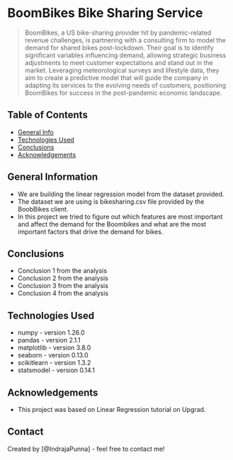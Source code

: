 # BoomBikes Bike Sharing Service

> BoomBikes, a US bike-sharing provider hit by pandemic-related revenue challenges, is partnering with a consulting firm to model the demand for shared bikes post-lockdown. Their goal is to identify significant variables influencing demand, allowing strategic business adjustments to meet customer expectations and stand out in the market. Leveraging meteorological surveys and lifestyle data, they aim to create a predictive model that will guide the company in adapting its services to the evolving needs of customers, positioning BoomBikes for success in the post-pandemic economic landscape.

## Table of Contents

- [General Info](#general-information)
- [Technologies Used](#technologies-used)
- [Conclusions](#conclusions)
- [Acknowledgements](#acknowledgements)

## General Information

- We are building the linear regression model from the dataset provided.
- The dataset we are using is bikesharing.csv file provided by the BoobBikes client.
- In this project we tried to figure out which features are most important and affect the demand for the Boombikes and what are the most important factors that drive the demand for bikes.

## Conclusions

- Conclusion 1 from the analysis
- Conclusion 2 from the analysis
- Conclusion 3 from the analysis
- Conclusion 4 from the analysis

## Technologies Used

- numpy - version 1.26.0
- pandas - version 2.1.1
- matplotlib - version 3.8.0
- seaborn - version 0.13.0
- scikitlearn - version 1.3.2
- statsmodel - version 0.14.1

## Acknowledgements

- This project was based on Linear Regression tutorial on Upgrad.

## Contact

Created by [@IndrajaPunna] - feel free to contact me!
